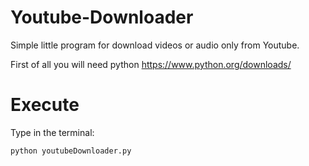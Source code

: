 # Youtube-Downloader
Simple little program for download videos or audio only from Youtube.

First of all you will need python
https://www.python.org/downloads/

# Execute
Type in the terminal:
```bash
python youtubeDownloader.py
```
